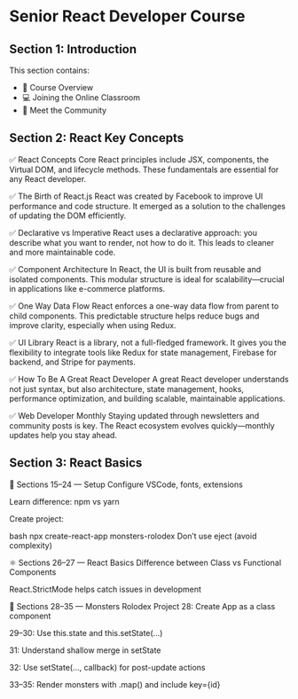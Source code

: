 # Senior React Developer Course

## Section 1: Introduction


This section contains:

- 📖 Course Overview  
- 💻 Joining the Online Classroom  
- 🤝 Meet the Community  



## Section 2: React Key Concepts

✅ React Concepts
Core React principles include JSX, components, the Virtual DOM, and lifecycle methods. These fundamentals are essential for any React developer.

✅ The Birth of React.js
React was created by Facebook to improve UI performance and code structure. It emerged as a solution to the challenges of updating the DOM efficiently.

✅ Declarative vs Imperative
React uses a declarative approach: you describe what you want to render, not how to do it. This leads to cleaner and more maintainable code.

✅ Component Architecture
In React, the UI is built from reusable and isolated components. This modular structure is ideal for scalability—crucial in applications like e-commerce platforms.

✅ One Way Data Flow
React enforces a one-way data flow from parent to child components. This predictable structure helps reduce bugs and improve clarity, especially when using Redux.

✅ UI Library
React is a library, not a full-fledged framework. It gives you the flexibility to integrate tools like Redux for state management, Firebase for backend, and Stripe for payments.

✅ How To Be A Great React Developer
A great React developer understands not just syntax, but also architecture, state management, hooks, performance optimization, and building scalable, maintainable applications.

✅ Web Developer Monthly
Staying updated through newsletters and community posts is key. The React ecosystem evolves quickly—monthly updates help you stay ahead.

<!-- Temporary change to enable initial commit -->


## Section 3: React Basics

🔧 Sections 15–24 — Setup
Configure VSCode, fonts, extensions

Learn difference: npm vs yarn

Create project:

bash
npx create-react-app monsters-rolodex
Don’t use eject (avoid complexity)

⚛️ Sections 26–27 — React Basics
Difference between Class vs Functional Components

React.StrictMode helps catch issues in development

👾 Sections 28–35 — Monsters Rolodex Project
28: Create App as a class component

29–30: Use this.state and this.setState(...)

31: Understand shallow merge in setState

32: Use setState(..., callback) for post-update actions

33–35: Render monsters with .map() and include key={id}

